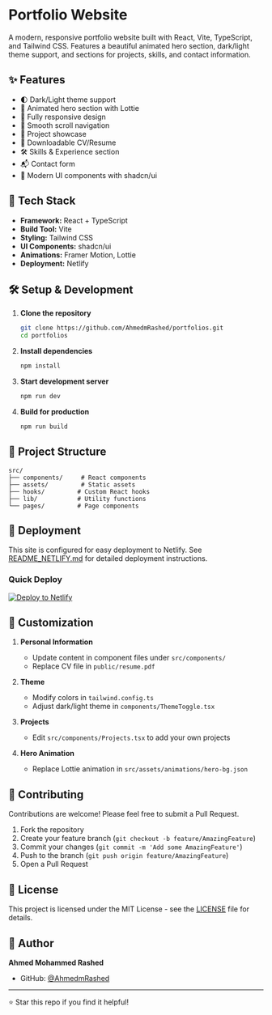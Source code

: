 # Portfolio Website

A modern, responsive portfolio website built with React, Vite, TypeScript, and Tailwind CSS. Features a beautiful animated hero section, dark/light theme support, and sections for projects, skills, and contact information.

## ✨ Features

- 🌓 Dark/Light theme support
- 🎨 Animated hero section with Lottie
- 📱 Fully responsive design
- 🎯 Smooth scroll navigation
- 💼 Project showcase
- 📄 Downloadable CV/Resume
- 🛠️ Skills & Experience section
- 📬 Contact form
- 🎉 Modern UI components with shadcn/ui

## 🚀 Tech Stack

- **Framework:** React + TypeScript
- **Build Tool:** Vite
- **Styling:** Tailwind CSS
- **UI Components:** shadcn/ui
- **Animations:** Framer Motion, Lottie
- **Deployment:** Netlify

## 🛠️ Setup & Development

1. **Clone the repository**
   ```bash
   git clone https://github.com/AhmedmRashed/portfolios.git
   cd portfolios
   ```

2. **Install dependencies**
   ```bash
   npm install
   ```

3. **Start development server**
   ```bash
   npm run dev
   ```

4. **Build for production**
   ```bash
   npm run build
   ```

## 📁 Project Structure

```
src/
├── components/     # React components
├── assets/         # Static assets
├── hooks/         # Custom React hooks
├── lib/           # Utility functions
└── pages/         # Page components
```

## 🚀 Deployment

This site is configured for easy deployment to Netlify. See [README_NETLIFY.md](./README_NETLIFY.md) for detailed deployment instructions.

### Quick Deploy
[![Deploy to Netlify](https://www.netlify.com/img/deploy/button.svg)](https://app.netlify.com/start/deploy?repository=https://github.com/AhmedmRashed/portfolios)

## 🔄 Customization

1. **Personal Information**
   - Update content in component files under `src/components/`
   - Replace CV file in `public/resume.pdf`

2. **Theme**
   - Modify colors in `tailwind.config.ts`
   - Adjust dark/light theme in `components/ThemeToggle.tsx`

3. **Projects**
   - Edit `src/components/Projects.tsx` to add your own projects

4. **Hero Animation**
   - Replace Lottie animation in `src/assets/animations/hero-bg.json`

## 🤝 Contributing

Contributions are welcome! Please feel free to submit a Pull Request.

1. Fork the repository
2. Create your feature branch (`git checkout -b feature/AmazingFeature`)
3. Commit your changes (`git commit -m 'Add some AmazingFeature'`)
4. Push to the branch (`git push origin feature/AmazingFeature`)
5. Open a Pull Request

## 📝 License

This project is licensed under the MIT License - see the [LICENSE](LICENSE) file for details.

## 👤 Author

**Ahmed Mohammed Rashed**
- GitHub: [@AhmedmRashed](https://github.com/AhmedmRashed)

---

⭐️ Star this repo if you find it helpful!
